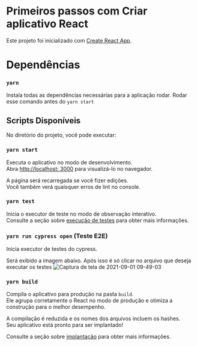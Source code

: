 # Primeiros passos com Criar aplicativo React

Este projeto foi inicializado com [Create React App](https://github.com/facebook/create-react-app).

# Dependências

### `yarn`
Instala todas as dependências necessárias para a aplicação rodar. Rodar esse comando antes do `yarn start`

## Scripts Disponíveis

No diretório do projeto, você pode executar:

### `yarn start`

Executa o aplicativo no modo de desenvolvimento. \
Abra [http://localhost: 3000](http://localhost:3000) para visualizá-lo no navegador.

A página será recarregada se você fizer edições. \
Você também verá quaisquer erros de lint no console.

### `yarn test`

Inicia o executor de teste no modo de observação interativo. \
Consulte a seção sobre [execução de testes](https://facebook.github.io/create-react-app/docs/running-tests) para obter mais informações.

### `yarn run cypress open` (Teste E2E)
Inicia executor de testes do cypress.

Será exibido a imagem abaixo. Após isso é só clicar no arquivo que deseja executar os testes
![Captura de tela de 2021-09-01 09-49-03](https://user-images.githubusercontent.com/52678262/131697103-9ca4d846-200e-4d32-80ef-f68573e364bf.png)


### `yarn build`

Compila o aplicativo para produção na pasta `build`. \
Ele agrupa corretamente o React no modo de produção e otimiza a construção para o melhor desempenho.

A compilação é reduzida e os nomes dos arquivos incluem os hashes. \
Seu aplicativo está pronto para ser implantado!

Consulte a seção sobre [implantação](https://facebook.github.io/create-react-app/docs/deployment) para obter mais informações.
